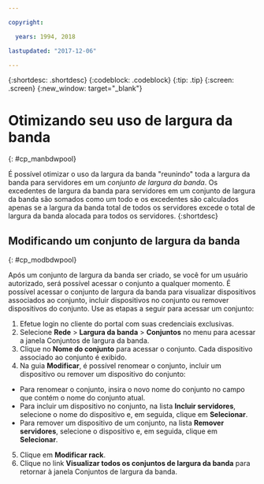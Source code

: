 ```yaml
---

copyright:

  years: 1994, 2018

lastupdated: "2017-12-06"

---
```


{:shortdesc: .shortdesc}
{:codeblock: .codeblock}
{:tip: .tip}
{:screen: .screen}
{:new_window: target="_blank"}


# Otimizando seu uso de largura da banda
{: #cp_manbdwpool}

É possível otimizar o uso da largura da banda "reunindo" toda a largura da banda para servidores em um *conjunto de largura da banda*. Os excedentes de largura da banda para servidores em um conjunto de largura da banda são somados como um todo e os excedentes são calculados apenas se a largura da banda total de todos os servidores excede o total de largura da banda alocada para todos os servidores.
{:shortdesc}

## Modificando um conjunto de largura da banda
{: #cp_modbdwpool}

Após um conjunto de largura da banda ser criado, se você for um usuário autorizado, será possível acessar o conjunto a qualquer momento. É possível acessar o conjunto de largura da banda para visualizar dispositivos associados ao conjunto, incluir dispositivos no conjunto ou remover dispositivos do conjunto. Use as etapas a seguir para acessar um conjunto:

1. Efetue login no cliente do portal com suas credenciais exclusivas.
2. Selecione **Rede** > **Largura da banda** > **Conjuntos** no menu para acessar a janela Conjuntos de largura da banda.
3. Clique no **Nome do conjunto** para acessar o conjunto. Cada dispositivo associado ao conjunto é exibido.
4. Na guia **Modificar**, é possível renomear o conjunto, incluir um dispositivo ou remover um dispositivo do conjunto:
  * Para renomear o conjunto, insira o novo nome do conjunto no campo que contém o nome do conjunto atual.
  * Para incluir um dispositivo no conjunto, na lista **Incluir servidores**, selecione o nome do dispositivo e, em seguida, clique em **Selecionar**.
  * Para remover um dispositivo de um conjunto, na lista **Remover servidores**, selecione o dispositivo e, em seguida, clique em **Selecionar**.
5. Clique em **Modificar rack**.
6. Clique no link **Visualizar todos os conjuntos de largura da banda** para retornar à janela Conjuntos de largura da banda.
